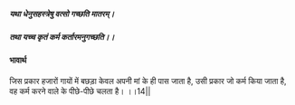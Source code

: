 ##### यथा धेनुसहस्त्रेषु वत्सो गच्छति मातरम्।
##### तथा यच्च कृतं कर्म कर्तारमनुगच्छति।। 

#### भावार्थ

जिस प्रकार हजारों गायों में बछड़ा केवल अपनी मां के ही पास जाता है, उसी प्रकार जो कर्म किया जाता है, वह कर्म करने वाले के पीछे-पीछे चलता है। ।।14||